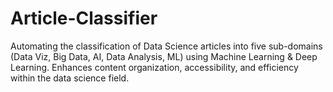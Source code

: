 # Article-Classifier
Automating the classification of Data Science articles into five sub-domains (Data Viz, Big Data, AI, Data Analysis, ML) using Machine Learning &amp; Deep Learning. Enhances content organization, accessibility, and efficiency within the data science field.

